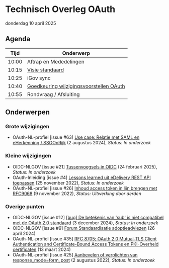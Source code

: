 <!-----------------------------







   :warning: Dit bestand wordt automatisch gegenereerd.
   :warning: Handmatige toevoegingen worden overschreven.







----------------------------->
# Technisch Overleg OAuth

donderdag 10 april 2025

## Agenda

| Tijd | Onderwerp |
| --- | --- |
| 10:00 | Aftrap en Mededelingen  | 
| 10:15 | [Visie standaard](https://github.com/orgs/Logius-standaarden/projects/2) |
| 10:25 | iGov sync |
| 10:40 | [Goedkeuring wijzigingsvoorstellen OAuth](https://github.com/Logius-standaarden/OAuth-NL-profiel/pulls) |
| 10:55 | Rondvraag / Afsluiting |

## Onderwerpen

### Grote wijzigingen
* OAuth-NL-profiel [issue #63] [Use case: Relatie met SAML en eHerkenning / SSOOnRijk](https://github.com/Logius-standaarden/OAuth-NL-profiel/issues/63) (2 augustus 2024), _Status: In onderzoek_

### Kleine wijzigingen
* OIDC-NLGOV [issue #21] [Tussenvoegsels in OIDC](https://github.com/Logius-standaarden/OIDC-NLGOV/issues/21) (24 februari 2025), _Status: In onderzoek_
* OAuth-Inleiding [issue #4] [Lessons learned uit eDelivery REST API toepassen](https://github.com/Logius-standaarden/OAuth-Inleiding/issues/4) (25 november 2022), _Status: In onderzoek_
* OAuth-NL-profiel [issue #26] [Inhoud access token in lijn brengen met RFC9068](https://github.com/Logius-standaarden/OAuth-NL-profiel/issues/26) (9 november 2022), _Status: Uitwerking door derden_

### Overige punten
* OIDC-NLGOV [issue #12] [[bug] De betekenis van 'sub' is niet compatibel met de OAuth 2.0 standaard](https://github.com/Logius-standaarden/OIDC-NLGOV/issues/12) (3 december 2024), _Status: In onderzoek_
* OIDC-NLGOV [issue #9] [Forum Standaardisatie adoptieadviezen](https://github.com/Logius-standaarden/OIDC-NLGOV/issues/9) (26 april 2024)
* OAuth-NL-profiel [issue #35] [RFC 8705; OAuth 2.0 Mutual-TLS Client Authentication and Certificate-Bound Access Tokens en PKI-Overheid certificaten](https://github.com/Logius-standaarden/OAuth-NL-profiel/issues/35) (13 maart 2024)
* OAuth-NL-profiel [issue #25] [Aanbevelen of verplichten van response_mode=form_post](https://github.com/Logius-standaarden/OAuth-NL-profiel/issues/25) (2 augustus 2022), _Status: In onderzoek_
